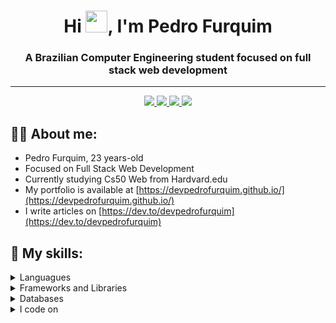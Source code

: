 <h1 align="center">Hi <img src="https://media.giphy.com/media/hvRJCLFzcasrR4ia7z/giphy.gif" width="35">, I'm Pedro Furquim</h1>
<h3 align="center">A Brazilian Computer Engineering student focused on full stack web development</h3>
<hr>
<p align="center">
    <a href="https://twitter.com/devpedrofurquim">
    <img src="https://img.shields.io/badge/Twitter-307cc5?style=for-the-badge&logo=twitter&logoColor=white"/>
    </a>
    <a href="https://www.linkedin.com/in/pedro-furquim-dev/">
    <img src="https://img.shields.io/badge/LinkedIn-307cc5?style=for-the-badge&logo=linkedin&logoColor=white"/>
    </a>
     <a href="mailto:pedrofurquim.dev@gmail.com">
    <img src="https://img.shields.io/badge/Gmail-307cc5?style=for-the-badge&logo=gmail&logoColor=white"/>
    </a>
    <img src="https://komarev.com/ghpvc/?username=devpedrofurquim&label=Profile%20views&color=0e75b6&style=flat"/>
</p>

## **👨‍💻 About me:**
* Pedro Furquim, 23 years-old
* Focused on Full Stack Web Development
* Currently studying Cs50 Web from Hardvard.edu
* My portfolio is available at [https://devpedrofurquim.github.io/](https://devpedrofurquim.github.io/)
* I write articles on [https://dev.to/devpedrofurquim](https://dev.to/devpedrofurquim)

## **🌱 My skills:**
<details>
  <summary>Languagues</summary>
<img src="https://img.shields.io/badge/HTML5-E34F26?style=for-the-badge&logo=html5&logoColor=white" alt="Html" />
<img src="https://img.shields.io/badge/CSS3-1572B6?style=for-the-badge&logo=css3&logoColor=white" alt="Css" />
<img src="https://img.shields.io/badge/JavaScript-F7DF1E?style=for-the-badge&logo=javascript&logoColor=323330" alt="Javascript" />
<img src="https://img.shields.io/badge/Python-007ACC?style=for-the-badge&logo=python&logoColor=white" alt="Python" />
<img src="https://img.shields.io/badge/C-555555?style=for-the-badge&logo=c&logoColor=white" alt="C" />
</details>

<details>
  <summary>Frameworks and Libraries</summary>
<img src="https://img.shields.io/badge/Flask-000000?style=for-the-badge&logo=flask&logoColor=white" alt="Flask" />
<img src="https://img.shields.io/badge/Django-092E20?style=for-the-badge&logo=django&logoColor=white" alt="Django" />
<img src="https://img.shields.io/badge/Bootstrap-563D7C?style=for-the-badge&logo=bootstrap&logoColor=white" alt="Bootstrap" />
</details>

<details>
  <summary>Databases</summary>
  <img src="https://img.shields.io/badge/PostgreSQL-336791?style=for-the-badge&logo=postgresql&logoColor=white" alt="PostgreSQL" />
  <img src="https://img.shields.io/badge/MySQL-4479A1?style=for-the-badge&logo=mysql&logoColor=white" alt="MySQL" />
  <img src="https://img.shields.io/badge/Microsoft_SQL_Server-CC2927?style=for-the-badge&logo=microsoft-sql-server&logoColor=white" alt="Microsoft SQL Server" />
</details>

<details>
  <summary>I code on</summary>
<img src="https://img.shields.io/badge/Visual%20Studio%20Code-007ACC?style=for-the-badge&logo=visual%20studio%20code&logoColor=white" alt="VS Code" />
<img src="https://img.shields.io/badge/Vim-019733?style=for-the-badge&logo=vim&logoColor=white" alt="Vim" />
</details>
